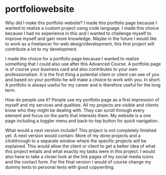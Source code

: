 # portfoliowebsite

Why did I make this portfolio website?
I made this portfolio page because I wanted to realize a custom project using code language. I made this choice because I had no experience in this and I wanted to challenge myself to improve myself and gain more knowledge. Maybe in the future I would like to work as a freelancer for web design/development, this first project will contribute a lot to my development.

I made the choice for a portfolio page because I wanted to realize something that I could also use after this Advanced Course. A portfolio page is of course your business card and also contributes to your own professionalism. It is the first thing a potential client or client can see of you and based on your portfolio he will make a choice to work with you. In short: A portfolio is always useful for my career and is therefore useful for the long term.


How do people use it?
People use my portfolio page as a first impression of myself and my services and qualities. All my projects are visible and clients know who they might be dealing with. They can scroll through every element and focus on the parts that interests them. My website is a one page including a toggler menu and back-to-top button for quick navigation. 


What would a next version include?
This project is not completely finished yet. A next version would contain: More of my done projects and a clickthrough to a separate window where the specific projects will be explained. This would allow the client or client to get a better idea of what this project entails and what exactly my tasks were in this project. I would also have to take a closer look at the link pages of my social media icons and the contact form. For the final version I would of course change my dummy texts to personal texts with good copywriting.
